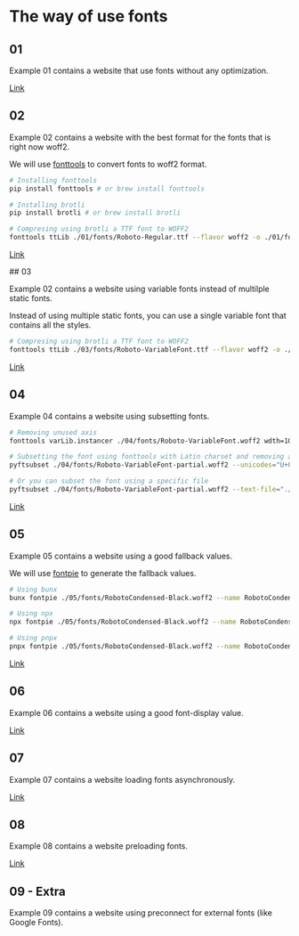 # The way of use fonts

## 01

Example 01 contains a website that use fonts without any optimization.

[Link](./01/index.html)

## 02

Example 02 contains a website with the best format for the fonts that is right now woff2.

We will use [fonttools](https://github.com/fonttools/fonttools) to convert fonts to woff2 format.

```bash
# Installing fonttools
pip install fonttools # or brew install fonttools

# Installing brotli
pip install brotli # or brew install brotli

# Compresing using brotli a TTF font to WOFF2
fonttools ttLib ./01/fonts/Roboto-Regular.ttf --flavor woff2 -o ./01/fonts/Roboto-Regular.woff2
```

[Link](./02/index.html)

## 03

Example 02 contains a website using variable fonts instead of multilple static fonts.

Instead of using multiple static fonts, you can use a single variable font that contains all the styles.

```bash
# Compresing using brotli a TTF font to WOFF2
fonttools ttLib ./03/fonts/Roboto-VariableFont.ttf --flavor woff2 -o ./03/fonts/Roboto-VariableFont.woff2
```

[Link](./03/index.html)

## 04

Example 04 contains a website using subsetting fonts.

```bash
# Removing unused axis
fonttools varLib.instancer ./04/fonts/Roboto-VariableFont.woff2 wdth=100 wght=100:900

# Subsetting the font using fonttools with Latin charset and removing all layout features
pyftsubset ./04/fonts/Roboto-VariableFont-partial.woff2 --unicodes="U+000-5FF" --layout-features="" --flavor="woff2"

# Or you can subset the font using a specific file
pyftsubset ./04/fonts/Roboto-VariableFont-partial.woff2 --text-file="./04/index.html" --layout-features="" --flavor="woff2"
```

[Link](./04/index.html)

## 05

Example 05 contains a website using a good fallback values.

We will use [fontpie](https://github.com/pixel-point/fontpie) to generate the fallback values.

```bash
# Using bunx
bunx fontpie ./05/fonts/RobotoCondensed-Black.woff2 --name RobotoCondensed --weight 900

# Using npx
npx fontpie ./05/fonts/RobotoCondensed-Black.woff2 --name RobotoCondensed --weight 900

# Using pnpx
pnpx fontpie ./05/fonts/RobotoCondensed-Black.woff2 --name RobotoCondensed --weight 900
```

[Link](./05/index.html)

## 06

Example 06 contains a website using a good font-display value.

[Link](./06/index.html)

## 07

Example 07 contains a website loading fonts asynchronously.

[Link](./07/index.html)

## 08

Example 08 contains a website preloading fonts.

[Link](./08/index.html)

## 09 - Extra

Example 09 contains a website using preconnect for external fonts (like Google Fonts).
